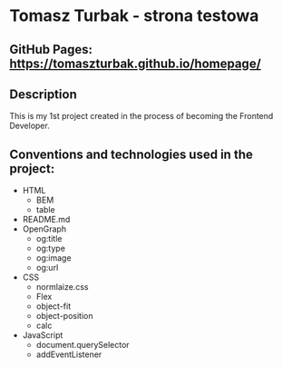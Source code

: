 # Tomasz Turbak - strona testowa

## GitHub Pages: https://tomaszturbak.github.io/homepage/

## Description

This is my 1st project created in the process of becoming the Frontend Developer.

## Conventions and technologies used in the project:

- HTML
  - BEM
  - table
- README.md
- OpenGraph
  - og:title
  - og:type
  - og:image
  - og:url
- CSS
  - normlaize.css
  - Flex
  - object-fit
  - object-position
  - calc
- JavaScript
  - document.querySelector
  - addEventListener
